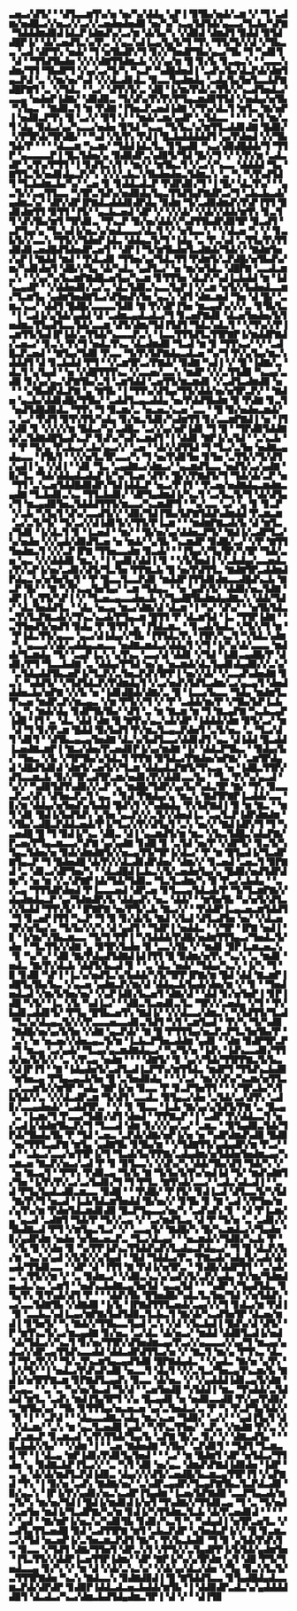 ▃▅▃▞▟▜▞▝▝▟▜▃▃▆▜▚▞▅▝▅▞▚▞▟▟▄▝▄▛▐▝▉▜▙▞▅▟▞▃▆▝▞▝▜▝▃▟▆▞▅▟█▃▞▞▅▃▞▞▃▞▞▃▅▟▅▟▅▟▉▝▅▞▚▞▚▃▄▜▟▜▟▞▄▃▃▞▜▃▙▞▚▛▇▝▜▟▟▟▆▟▉▟▐▟▃▛▐▟▆▟▚▞▃▞▆▝▟▞▙▞▚▝▞▟▉▟▝▟▆▟▜▝▉▟▟▝▉▜▟▟█▛▐▞▝▟▞▃▅▟▜▃▚▞▛▃▝▞▄▃▚▟▐▃▄▜▄▜▞▜▝▜▚▝▜▜▞▜▞▞▟▝▞▜▙▃▃▝▃▟▝▟▛▜▚▝▅▟▞▝▜▝▅▜▙▟▛▞▜▝▊▞▞▜▅▟▛▜▙▞▄▃▞▜▙▝▜▝▚▟▊▜▝▟▝▝▜▜▟▜▙▟▅▝▞▞▞▟▇▜▜▟▆▃▙▝▞▞▄▞▆▝█▝▊▞▙▝▊▃▄▃▚▝▝▃▃▃▚▟▆▞▜▜▝▜▙▟▛▜▝▞▄▞▃▞▜▞▚▝▚▃▛▝▚▟█▟▅▟▐▝▃▟▚▞▙▞▟▃▛▟▞▟▆▜▄▃▛▟▝▃▝▞▆▞▅▞▚▟▝▞▞▟▃▟▊▟▃▝▉▃▃▜▄▟▆▟▄▝▃▟▄▜▄▜▅▜▃▃▙▛▇▟█▛▇▜▝▃▝▞▜▟▃▝▝▃▞▝▟▜▚▜▞▃▝▟█▝▐▞▆▞▛▟▞▃▜▜▞▞▚▃▟▜▅▟▃▞▃▃▄▝▅▟▅▛▐▟▇▞▝▟▉▟▉▃▝▜▞▟▚▞▛▞▛▞▛▜▄▃▆▟▉▜▜▟▝▞▅▟▄▞▅▜▙▝▚▜▄▃▝▝▇▟▉▃▜▝▆▝▛▟▇▝▐▜▅▃▛▃▅▟▐▟▇▝▞▜▚▞▟▃▜▝▆▜▃▝▇▞▅▛▐▝▅▟▉▃▛▜▚▝█▝▃▞▞▝▉▜▝▞▝▝▆▟▞▃▆▞▄▟▛▝▃▜▟▃▃▝▝▝▝▃▜▝▆▞▃▜▝▟▄▝▉▟▃▞▄▞▚▃▃▞▅▟▅▝▉▜▟▝▚▃▄▝▜▞▙▃▚▞▆▜▜▃▟▟▊▟▇▝█▟▉▞▝▞▛▜▛▟▞▜▛▟█▞▝▝▚▟▝▞▙▜▚▝▛▟▐▝█▃▙▟▟▟▟▟▜▝▄▞▛▟▅▟▝▞▞▜▙▜▟▞▛▝▝▝▝▟▃▃▆▝▚▃▆▞▝▜▟▟▐▟▃▜▃▝▊▜▄▟▊▝▚▃▞▟▉▟█▟▟▞▜▝▜▜▛▝▄▃▃▃▃▛▐▝█▃▜▟▅▞▄▝▉▟▉▟▛▃▚▟▉▜▞▜▟▝█▞▞▜▝▞▝▞▛▞▆▝▃▟▃▟▛▝▄▜▚▞▛▜▜▝▐▝▊▟▜▃▚▜▝▝▆▞▞▝▆▜▙▃▜▝▞▃▞▞▚▃▃▝▟▟▟▟▝▜▄▝▇▜▜▃▜▞▅▟▊▟▄▃▛▞▚▝▞▞▞▃▙▃▚▜▙▟▅▟▅▃▜▟▆▃▚▝▃▝▚▝▚▜▚▟▜▟▜▝▜▃▙▟▆▃▙▞▚▞▝▃▅▝▊▝▊▟▟▃▟▃▛▝▛▟▛▟▊▞▜▝▐▝█▞▝▟▃▜▚▞▝▝▄▃▜▞▞▃▄▜▜▃▃▝▚▜▛▃▜▟▚▞▅▟▉▟▄▜▄▃▜▜▟▜▄▛▇▟▛▃▞▜▝▃▙▃▙▃▟▞▄▟▆▃▚▞▝▟▛▞▟▛▐▛▇▟▃▟▟▟▊▟▛▟▄▝▉▟▆▝▜▞▃▟▉▟▆▟▚▜▚▛▐▜▜▝█▟▊▟▆▜▜▝▉▜▜▝▐▜▞▝▄▃▙▃▅▟▝▟▛▝▞▝▞▞▟▞▝▞▟▞▞▟▟▞▆▜▚▝▊▃▜▜▝▟▚▜▙▞▆▜▝▜▛▟▊▃▝▜▚▃▛▝▉▞▅▞▟▟▞▞▚▟▜▜▙▟▛▟▉▜▛▝▉▃▟▜▝▃▛▜▄▞▄▝▜▃▚▟▐▞▅▃▚▞▅▟▃▃▃▞▟▃▜▝▞▝▅▜▃▃▚▝▝▞▟▃▅▝▚▝▞▝▊▃▙▜▞▞▃▃▚▝▜▜▞▞▜▟▅▛▐▟▃▝▟▟▄▃▜▞▜▝▐▟▄▝▃▝▛▃▚▟▝▃▜▜▄▜▚▜▜▟▉▟▊▃▅▟█▟▜▟▅▟▛▃▅▜▝▝▟▛▐▝▜▞▆▜▙▟▅▜▃▟▇▟▞▜▟▞▞▝▇▟▆▜▅▞▄▛▐▝▇▟▟▝▆▟▝▝▛▟▃▟▊▝▜▜▅▞▄▞▜▟▃▜▜▝▛▟▆▜▞▃▛▟█▞▅▜▙▟▚▞▆▞▚▟▊▟▅▜▝▟█▞▞▜▄▝▟▞▚▟▃▝▄▟▜▃▞▝▅▝▆▞▅▜▟▃▝▟█▛▇▝▃▃▟▃▆▃▚▝▝▞▄▞▚▞▙▃▆▛▇▟█▃▅▜▄▞▚▃▆▝▊▜▜▜▅▝▟▃▛▞▚▟▐▃▙▟▟▝▆▝▐▟▚▃▄▟▛▝▝▞▟▟▅▟▊▞▃▞▃▝▟▃▜▟▉▃▚▃▃▜▄▛▐▝▞▃▆▝▅▜▞▞▙▟▅▟▃▃▆▞▜▃▆▜▄▝▄▟▆▜▅▟▇▜▃▞▟▜▅▟▚▜▅▝▄▃▚▝▟▜▝▟▆▃▆▟▝▜▅▝▟▝█▞▝▃▆▃▚▃▞▝▟▟▜▝█▟█▞▃▃▃▃▜▟▉▝▇▝▛▞▟▛▐▜▅▝▆▃▄▟▚▞▞▞▃▝▊▜▙▜▃▝▐▝▃▟▐▞▄▜▟▞▄▟▟▝▟▝▃▟▆▃▄▟▃▟▃▞▜▝▊▃▅▛▇▟▊▝▟▃▅▜▅▟▅▞▙▜▅▟▆▃▜▜▄▟▜▃▃▜▟▞▃▃▆▝▟▜▞▟▆▞▜▟▐▜▟▜▝▜▟▃▚▟▃▜▝▝▞▜▚▞▞▛▐▃▆▜▜▞▙▟▐▛▐▟▞▃▜▜▟▞▚▃▃▃▛▃▚▝▐▃▃▜▜▜▟▜▃▜▜▛▇▛▐▞▆▟▟▛▇▟▞▃▅▃▞▝▊▃▚▝▛▞▜▝▅▟▃▜▚▃▝▟▃▟▆▟▉▝▜▃▟▝▆▝▊▝▜▜▚▃▞▝▞▝▃▟█▃▛▃▅▟▝▝▇▜▄▞▜▟▉▝▛▃▃▝▜▞▛▞▙▛▇▟▄▃▟▃▅▝▚▞▜▝▛▞▄▜▄▞▆▃▚▟▟▟▜▝▟▝▊▃▙▟▟▝▛▜▝▝▞▃▆▜▛▃▞▛▇▟▞▝▉▟▇▝▚▟▐▝▞▝█▝▐▟▇▞▃▝▟▃▜▝▄▜▄▟▝▝▅▝▞▟█▜▜▜▚▃▝▞▃▃▅▞▃▃▚▝▆▟▛▝▞▞▃▜▜▟▉▝▚▃▄▞▃▟▉▝▊▞▄▞▄▃▚▛▇▜▙▞▃▜▝▃▆▜▟▟▝▃▅▜▜▞▆▃▆▟▊▝▞▃▟▜▃▟▆▟▉▝▅▝▝▝▄▜▙▟▛▟▃▛▇▝▄▝▇▜▙▝▐▝▜▜▚▞▟▜▄▞▜▜▞▟▟▞▅▞▅▜▛▃▛▞▝▝▇▟▅▝▄▃▙▞▟▟▊▟█▞▜▜▙▞▝▃▟▟▜▃▄▃▟▟▄▝▅▞▛▟▟▜▙▟▆▝▉▝▛▟▇▝▊▃▜▝▅▟▜▟█▟▉▟▃▝▜▜▚▝▜▝▉▃▆▞▃▝▅▃▅▃▚▃▅▝▃▃▝▝█▝▉▞▅▟▅▃▆▟▞▃▝▃▞▝▛▟▜▝▉▜▚▜▜▞▚▟▄▝▊▞▆▃▜▟▊▞▚▟▆▜▜▝▊▞▃▃▆▛▇▟▐▝▅▝▐▜▞▟▉▝▊▝▞▞▞▞▆▝█▟▃▞▚▞▃▟█▃▝▃▞▞▄▞▅▛▐▟▊▝▜▝█▝▝▜▛▟▉▜▟▟▇▟▞▃▜▟▇▟█▜▄▟▚▃▛▝▊▟▚▞▚▟▚▃▆▟▜▝▐▝▟▟▊▝▇▛▐▞▄▜▟▝▝▃▚▃▙▝▝▝▛▝▜▞▄▝▛▃▙▃▞▃▙▞▄▃▞▞▝▃▅▝▝▟▞▞▟▜▜▟▝▜▝▜▃▞▃▜▅▝▅▟▇▃▄▟▄▃▃▝▐▜▙▜▝▝▞▞▅▜▃▜▛▃▃▞▚▝▜▝▅▞▛▟▊▜▅▝▊▜▅▝▃▜▜▞▞▜▞▟▜▞▄▟▐▝▄▝▞▟▐▝▝▟▊▝▜▃▝▃▄▟▇▃▞▟▆▃▞▝▄▃▆▟▜▃▃▝▅▟▜▞▃▞▄▟▇▝▉▞▜▃▝▜▟▞▟▟▄▟▃▟▄▛▐▞▚▞▜▃▅▝▟▜▚▝█▞▞▛▇▟▜▞▜▝▜▟▞▟▞▃▛▝▅▝▜▜▝▃▚▃▅▜▟▟█▟▉▟▛▞▜▟▐▟▟▃▛▝▅▃▞▛▐▜▝▝▛▃▅▞▅▟▇▟▄▃▆▟▆▃▄▟▇▝▜▃▙▟▊▃▚▃▝▜▜▃▙▟▊▞▝▟▛▜▄▟▆▟▐▞▚▃▜▝▃▞▙▃▜▞▜▝▟▞▟▜▄▞▜▝▆▃▄▟▉▜▅▃▜▟▟▟▜▜▜▞▆▃▃▞▚▃▆▟▛▜▝▝▚▞▃▃▝▃▞▝▄▝▊▝▊▃▛▝▞▃▙▝▚▜▄▜▝▟▚▞▃▃▟▜▞▞▝▟▉▞▜▟▐▜▙▞▙▛▇▜▟▟▚▟▆▟▟▝▛▃▆▃▆▝▃▞▃▜▞▜▞▝▜▞▃▞▞▟▐▟▊▜▞▞▜▜▞▛▐▃▆▝▝▝▆▟▆▛▇▃▟▞▙▝▟▝▆▜▃▞▜▟▊▝▐▞▟▃▜▝▊▝▐▃▅▟▝▝▆▞▝▝█▞▅▞▄▞▟▟▅▃▛▜▞▝▇▟▐▞▃▟▛▜▃▞▚▞▅▟▅▝▞▞▄▟▞▟▉▟▜▃▅▝▅▝▆▟▞▝▄▜▙▝▚▃▆▟▛▝▉▟█▞▃▞▝▞▛▝▇▜▜▜▅▟▆▃▜▝▞▞▃▛▐▛▇▝▜▜▅▃▃▟▆▝▉▃▟▞▝▝▐▜▄▞▞▜▄▜▛▞▚▜▛▝▜▟▞▃▅▝▄▃▝▞▞▟▟▟▉▝▆▃▚▝▐▝▄▟▊▞▟▟▐▝▊▝▝▞▙▜▅▟▐▝▞▃▙▟▄▞▃▃▅▟▃▞▛▞▄▛▐▞▅▞▃▟▊▞▟▜▞▜▃▜▅▝▛▛▇▃▙▝█▝▅▞▛▟▜▜▃▝▇▟▇▜▛▃▟▟▆▟▛▟▄▃▚▞▅▜▅▜▄▜▝▝▛▝█▃▃▜▃▃▛▟▊▝▆▟▟▛▐▜▜▟▊▟▆▃▃▟█▟▚▃▙▝▇▃▛▝█▞▝▝▇▝▚▜▚▃▄▜▅▜▄▞▝▃▆▝▜▟▄▃▝▝▅▝▄▟▚▜▞▝▟▟▉▞▅▃▜▟▇▝▟▛▐▝▄▜▜▞▚▛▐▝▞▝▜▃▅▃▄▃▃▟▅▃▙▝▞▜▄▟█▜▙▟▆▟▄▟▇▃▚▝▟▟▞▜▟▞▝▟▃▜▅▟▟▜▃▝▝▟▄▝▅▃▄▝▆▃▞▟▇▞▟▝▟▃▆▝▐▝▚▞▝▟▚▞▝▝▅▜▙▜▟▃▃▜▚▜▃▛▇▃▟▞▞▜▚▃▚▃▟▞▛▜▄▃▆▝█▜▜▝▛▝▟▃▆▜▟▝▐▃▝▜▜▛▐▟▇▝▝▃▜▜▅▟▜▞▅▟▜▝▉▟▄▝▛▝▉▜▜▝▄▝▐▜▟▃▆▃▝▝▊▃▟▞▙▟▃▝▞▜▞▞▜▝▆▝▝▛▐▟▃▜▜▞▄▃▃▝▄▃▞▟▐▟▄▞▞▜▙▝▐▜▜▟▃▜▚▝▐▜▛▞▚▃▜▝▚▜▟▃▚▟▆▝▚▝▄▃▃▞▞▟▞▃▟▟▄▃▅▃▃▝▅▟▇▃▆▟▃▞▟▟▄▜▝▞▜▝▐▞▚▞▟▞▃▃▃▝▆▟▟▞▜▃▆▟▄▝▜▞▝▃▄▛▐▃▚▝▄▜▚▃▝▃▃▞▟▝▟▟▊▝▞▜▟▝▐▟▊▃▄▟█▞▛▝▟▟▊▞▛▜▝▜▃▃▙▟▇▝▃▝▟▟▄▞▛▜▟▝▅▞▄▝▅▃▆▟▞▟▃▜▄▟▊▟▄▟▉▞▞▃▚▞▝▃▜▟▄▟▟▜▙▃▅▛▐▞▜▃▛▞▃▜▅▃▛▟▚▜▛▛▐▝▅▞▞▟▞▝▞▃▃▟▚▟▅▟▇▝▊▃▚▝▚▟▟▜▞▝▞▜▟▜▟▃▛▞▛▟▆▟▄▜▝▞▃▞▅▟▚▜▟▜▃▟▆▞▃▞▄▃▄▜▝▟▅▟▟▟▅▃▙▞▅▛▇▝▞▞▙▝▅▝▐▟▊▟█▟▞▟▇▞▃▝█▝▐▃▃▞▙▃▃▝▜▟▄▝▆▟▆▜▃▜▚▃▅▝▆▟▛▃▛▞▆▃▄▃▝▞▆▝▛▜▞▞▜▝▞▝▛▝▃▟▟▞▆▞▛▝▞▜▙▞▙▛▐▃▙▞▄▝▚▝▆▟▞▟▄▝▊▟▛▜▙▜▙▞▝▟▜▝▃▝▆▝▇▃▆▝▆▝▜▝▇▃▄▛▇▝▚▃▙▃▄▛▐▟█▝▐▜▝▃▝▟▃▝▟▟▝▟▆▝█▝▇▜▚▞▄▃▚▟▞▟▛▝▐▟▟▟▞▟▆▝▉▜▞▃▞▝▆▝▟▝▜▝▊▞▛▃▆▝█▟▟▝▉▞▙▟▜▝▛▞▆▃▜▃▄▃▛▟▅▜▝▃▜▞▅▃▝▃▝▜▃▞▟▜▝▟▊▜▝▝▟▜▙▃▄▃▄▜▅▟▇▝▟▃▚▞▙▟▜▃▃▞▟▟▊▟▜▝▄▃▝▟▐▟▟▝█▃▟▟▐▃▅▟▇▃▆▛▐▝▇▃▞▟▅▞▛▃▅▟▊▛▐▞▄▞▆▟▇▝▐▞▝▟▟▃▛▜▙▃▝▝▉▟▄▞▙▞▝▜▅▃▝▞▙▝▞▜▛▜▙▞▄▜▟▃▜▝▛▛▇▝▉▜▟▃▞▛▇▟▅▞▅▛▇▞▝▃▆▜▛▟▄▟▝▟█▟▜▟▊▟▝▟▆▜▞▃▅▜▞▞▜▃▆▝▟▟▄▟▃▛▇▜▞▜▚▃▄▝▅▝▐▟█▃▜▜▛▞▟▜▃▃▆▃▙▝▉▞▞▜▛▃▟▜▛▃▆▞▅▟▊▞▛▞▟▟▊▃▃▜▄▝▝▜▃▝▛▞▚▞▄▃▟▝▚▞▞▝▚▟▉▜▟▜▚▟▉▞▞▃▛▝▄▝▆▟█▞▜▟▛▞▄▞▙▞▚▟▃▜▛▝▇▞▝▜▚▝▉▃▃▃▛▃▞▟▚▝▟▜▅▃▛▃▜▝▄▃▝▝▊▟▝▛▇▟▄▞▄▝▆▃▚▝▇▟▜▛▇▛▐▃▟▟▞▃▃▝▊▞▆▝▟▟▄▞▅▜▅▟▚▞▙▟▟▝█▟▚▜▝▞▚▟▆▟▄▝▛▞▙▛▇▟▐▝▉▝▆▝▇▃▝▝▆▜▝▟▊▝█▟▐▞▙▟▜▟▚▝▄▜▅▝▄▃▛▞▞▃▜▞▞▟▅▟▐▃▝▃▄▜▃▛▐▟▛▟▆▟▆▝▚▜▙▞▃▟█▃▛▟▟▃▅▟▞▛▐▞▜▃▞▞▛▞▟▜▄▜▝▃▚▝▅▞▞▝▇▟▐▟▛▞▜▝▜▝▚▃▅▟█▝█▝▜▝▉▟▐▞▚▃▝▟▉▃▝▟▐▝▄▃▆▟▜▞▆▝▆▃▝▞▙▃▜▟█▃▚▟▄▛▇▞▛▃▅▞▛▜▄▃▆▃▃▞▚▛▇▝▄▞▄▟▇▝▊▟█▝▊▝▃▜▟▝▅▞▛▝▞▟▛▜▞▝▊▃▜▞▚▜▄▃▜▟▅▞▅▝▉▟▞▟▆▟▇▜▞▞▅▃▄▜▜▞▜▛▐▞▟▃▞▝▛▝▆▝█▜▄▟▐▞▜▃▟▛▇▜▄▃▛▝▜▝█▟▅▟█▝▟▞▛▞▞▟▃▟▊▟▛▟▅▞▝▟▆▞▞▝▊▃▅▟▝▃▅▃▜▝▉▛▇▟▝▃▝▟▊▃▞▟▛▜▅▞▚▝▝▟▃▟█▟▐▃▙▃▚▜▞▃▅▟▅▜▄▞▄▝█▟▉▞▅▟▜▟▛▟▆▞▚▝▅▝▆▝▞▃▚▛▇▛▐▟▞▜▟▞▜▟▉▃▝▜▃▜▃▟▆▞▚▝▉▝▛▃▞▃▙▟▄▝▝▃▞▃▄▝▜▜▜▟▛▟▅▟▝▛▐▃▃▃▅▟▝▟▛▃▅▝▊▜▃▃▄▜▟▃▟▞▛▝▜▞▜▃▆▛▇▞▞▟▄▟▆▟▄▃▛▝▄▞▜▟▆▟▛▞▙▝▟▟▄▟▚▝▅▃▝▟▟▞▝▝▆▜▅▜▙▝▚▞▅▜▞▟▜▃▞▞▙▟▟▝▜▜▚▜▞▝▐▛▇▛▇▝▅▞▛▜▞▃▙▝▇▃▞▞▝▝▛▟▟▛▐▃▄▃▅▃▆▜▟▟▜▝▜▝▊▃▅▛▐▜▜▝▚▃▛▝▜▝▉▝▊▞▟▞▙▝▇▟▝▞▙▟▝▟▜▃▟▜▅▝▅▞▝▞▟▃▅▜▛▞▅▜▄▞▃▝▜▞▙▞▞▞▚▝▟▝▄▟▜▝▝▜▟▛▐▝▅▟▟▃▝▝▞▜▛▝▐▛▇▝▅▟▐▝▊▝▐▞▆▞▚▜▙▃▆▃▃▝▜▞▜▝▛▛▐▝▚▜▟▟▟▞▛▟█▞▅▟▆▜▜▜▄▃▞▜▅▟▃▜▞▟▅▝▝▜▃▜▜▞▞▟▇▝▄▝▉▜▛▞▙▟▅▝▉▝▃▃▚▜▙▝▞▝▆▟▊▝▉▛▐▃▆▃▅▃▚▝▊▝▚▞▚▞▝▟▉▝▇▞▛▟▄▟▜▟▇▟▐▟▐▜▜▝█▝▉▟▆▞▅▜▚▝▚▃▚▝▃▝▆▟▊▝▅▟▃▝▇▞▛▞▟▃▙▝▟▟▜▞▙▃▟▝▊▝▝▃▝▟▃▝▅▟▞▝▜▟▄▞▚▃▚▝▐▞▚▝▜▝▉▝▊▟▉▝▚▛▐▝▐▃▚▞▅▟▜▃▚▞▙▟▟▞▚▜▞▜▛▛▐▛▇▞▆▝█▟▝▟▟▝▇▃▆▛▐▟█▜▄▜▙▞▙▃▝▞▄▃▅▝▄▟▆▃▛▞▆▞▟▝▟▟▄▃▙▜▄▟▞▟▅▞▆▝▞▝▊▝▝▜▅▟▅▟▃▟▝▞▆▞▙▜▅▞▅▞▝▞▄▛▐▟▊▞▙▃▅▜▝▟▇▞▟▝▝▟▟▝▊▞▅▜▅▛▐▝▊▛▐▟█▝▚▜▞▝▐▃▝▞▙▝▚▟▐▃▞▝▝▟▉▃▜▃▅▟▊▃▜▃▝▜▛▞▞▃▅▟▄▝▞▜▝▝▛▞▙▟▊▃▟▟▊▜▞▝▛▜▄▝█▜▙▃▅▜▚▝▇▟▐▞▝▞▞▟▃▃▞▟▆▃▚▝▚▜▟▜▜▞▜▃▟▝▜▃▚▞▟▃▄▃▜▞▞▞▛▃▃▃▅▃▃▟▊▃▜▟▜▝▚▜▝▃▆▜▄▟▝▝▛▞▚▝▜▞▚▟▉▝▇▟█▞▅▞▄▞▙▜▅▝▞▟▇▝▄▃▛▟▞▝▇▝█▝▛▜▜▜▄▞▅▃▛▃▛▜▃▜▅▜▙▞▛▝▝▃▚▝▅▝▅▃▅▞▞▟▅▃▄▃▜▞▆▝▐▃▙▃▛▜▅▃▟▟▆▝▄▟▊▝▝▟▆▝▉▟▛▜▛▃▛▝▜▝▆▃▄▝▃▞▄▟▞▝▜▃▄▞▄▃▆▟▇▟▄▃▞▝▚▞▜▞▅▝▐▟▚▝▐▟▚▃▃▟▊▞▜▜▟▞▅▞▙▜▞▞▝▃▝▞▛▃▄▝▅▟▆▝▝▝▝▟▇▜▞▝▊▝▄▞▞▜▟▞▜▜▛▛▇▃▜▞▙▃▞▟▐▛▐▜▝▝▇▝▐▟▄▟▅▜▞▃▟▜▃▟▐▃▛▜▚▞▆▜▜▟▃▝▆▟▛▜▝▜▜▟▚▃▙▟▉▝▆▜▅▃▄▝▛▜▄▃▄▃▙▜▅▝█▝▃▜▅▟▉▟▄▝▝▝▞▃▞▝▆▞▞▟▚▞▚▃▆▞▅▜▜▃▃▞▃▃▆▜▞▞▆▜▛▝▚▟▄▝▇▛▐▞▅▝▉▃▃▝▛▝▊▃▛▜▅▜▜▝▝▝▞▜▛▃▙▞▚▜▙▜▟▞▞▃▝▞▞▟▃▟▛▃▆▝▜▞▟▜▝▃▃▟▃▝▉▜▄▃▞▟▅▝▃▜▟▞▃▞▟▜▚▝▃▟▊▞▃▃▄▟▅▟▞▝▃▟▟▜▛▃▝▝▞▝▊▝█▃▃▝▐▃▙▝▇▞▄▞▄▜▟▜▞▛▇▝▃▝█▃▄▝▃▝▐▃▆▞▜▝▛▃▃▞▜▟▊▞▟▜▝▟▅▟▝▝▛▛▇▃▛▝▐▝▃▟▛▝▛▞▟▟▃▃▜▝▅▞▃▟▐▞▟▟▆▜▙▃▛▞▜▝▜▃▃▟▝▟▆▝▊▞▞▞▄▞▃▞▝▃▆▃▝▝▉▜▄▟▉▃▜▟▞▜▛▟▞▜▙▟▄▜▙▝▛▝▜▟▝▃▅▃▝▃▛▟▞▟▇▞▅▛▐▞▅▝▅▝▚▟▛▟▆▟▚▟▉▝█▟▉▝▅▞▜▜▜▃▄▛▇▝▆▜▄▝▄▟▇▜▙▝▊▜▙▞▆▝▝▞▜▟▇▜▜▞▄▟▄▟▛▞▆▝▛▃▞▝▟▝▝▃▙▃▞▃▃▞▅▜▜▛▐▞▜▝▜▃▟▞▙▞▛▛▇▞▃▟▄▟▆▞▅▜▟▟▅▜▅▟▆▃▄▞▚▃▆▃▅▝▇▃▛▞▅▃▞▃▟▝▛▝▊▝▉▜▃▃▚▝▞▟▚▞▚▝▟▟▞▜▙▞▟▜▝▜▟▞▚▝▞▝▅▝▇▃▄▜▝▝▛▜▚▝▛▟▉▃▄▝▜▞▙▝▇▝▜▞▙▞▙▜▚▞▅▟▐▟▝▜▞▝▆▟▚▟▇▜▞▜▅▝▐▞▛▞▛▞▃▞▃▞▙▟▊▞▜▝▜▝▛▜▃▝▇▜▚▟▞▃▃▞▝▃▟▃▚▟▃▟▐▝▝▃▟▝▛▜▄▜▄▟▃▟▉▃▆▃▃▝▉▟█▝▝▝▛▟█▞▝▛▐▜▞▝▊▟▐▃▟▝▟▜▃▃▜▞▚▜▟▝▇▞▛▞▜▝▅▃▟▝▐▃▙▜▟▃▆▜▅▟▟▝█▞▅▞▞▝▊▜▙▝▊▝▇▝▃▟▝▞▛▜▅▞▆▞▄▜▚▞▆▝▛▟▅▜▟▃▆▟▊▟▉▝█▃▛▜▄▃▃▞▅▞▚▝▃▟▚▟▚▝▊▝▝▟▝▛▐▃▆▞▄▝▄▃▟▝▃▟▇▜▝▜▟▞▛▝▜▞▞▃▄▝▞▝▃▞▆▟▜▃▄▝▟▝▛▝▜▞▅▝▃▝▃▟▊▞▞▜▙▟▇▃▟▝▛▜▝▞▆▜▄▃▜▃▞▝▞▝▃▃▄▜▞▝▇▟█▞▚▝█▞▚▃▆▟▃▞▞▜▄▟▅▝▊▞▄▟▛▟▆▝▅▟▅▝▅▜▅▃▅▃▛▃▝▜▃▞▟▃▄▞▝▝▅▃▆▟▞▞▜▟▉▞▚▃▙▝▛▝▝▞▙▝█▝▞▟▅▝▉▝▚▞▛▛▐▟▚▃▜▜▟▟▚▟▚▜▃▟▄▃▛▟▄▃▞▝▜▝█▝▟▃▛▞▙▞▆▝▚▃▚▞▄▟▝▞▙▜▞▞▄▜▄▟▝▝█▟▝▜▟▟▃▞▛▃▝▛▇▃▟▞▚▟▄▜▞▃▟▞▟▞▄▟▞▜▜▟▊▃▃▝▝▟▛▝▟▝▐▜▜▝▇▝▛▟▐▞▅▜▛▃▝▝▊▟█▞▟▟▛▜▜▝▝▃▚▟▞▃▝▃▜▜▞▞▆▝▞▝▃▝▉▟▆▃▞▝▞▟▉▃▚▃▚▞▄▟▚▜▞▃▛▞▄▟▄▝▛▞▆▞▜▟▆▟▅▃▟▃▚▃▝▃▆▜▝▝▅▟▚▃▙▟▇▃▄▜▅▜▟▝▄▃▄▜▟▝▝▝▚▟▛▝▞▜▄▟▜▟▃▝▊▜▄▜▚▝▊▜▚▟▞▟▜▝▛▝▝▝▟▟▚▜▙▝█▜▅▟█▞▚▟▃▜▃▜▅▞▜▟▝▞▅▜▟▟▚▝▃▞▃▃▜▟▇▜▙▝▞▟▇▟▉▝▐▞▙▝▐▛▇▟▜▜▜▃▅▟▞▃▄▞▞▞▜▝▊▟▃▞▆▝▛▟▐▝▉▝▃▃▙▃▚▟▐▃▄▞▆▛▇▞▙▟▜▟▉▃▜▃▙▃▜▝▇▞▟▞▚▃▟▜▅▜▛▝▟▃▅▞▆▟▐▝▊▜▅▜▞▝▚▝▇▟▞▞▜▜▙▃▃▜▄▟▝▃▚▝▞▟▝▞▙▃▙▟▐▝█▟▚▞▟▝▟▜▞▝▛▝▆▜▚▃▜▞▃▞▆▃▄▟▇▝▊▞▅▃▝▃▞▟▃▝▟▞▅▃▞▝▆▟▟▝▟▟▉▜▃▟▐▞▅▟▝▟▞▜▟▃▞▞▚▃▜▝▊▞▅▞▜▜▛▞▟▜▅▟▆▃▄▞▛▃▞▞▄▃▃▃▞▞▄▞▜▝▆▃▄▞▄▟▃▞▞▟▛▃▄▜▜▟▚▃▃▟▟▝▟▟▃▟▛▟▜▜▃▞▅▝▞▝▇▃▜▝▆▞▄▝▛▜▚▃▝▟▃▟▝▜▚▞▛▞▞▝▜▞▃▜▚▃▆▜▄▃▄▟▜▟▉▝█▛▇▟▄▟▃▝▝▞▄▟▃▝▇▞▅▝▄▜▚▝▐▞▞▜▞▝▐▝▅▟▃▞▛▟▚▟▚▟▉▝▅▃▃▜▝▟▄▜▝▞▞▃▜▃▞▜▅▃▄▜▚▃▆▞▙▝▇▟▐▞▅▜▛▛▇▃▆▝▊▛▇▟▜▃▄▟▚▝▉▃▃▝▟▞▅▃▝▞▝▞▄▟▟▟▐▟▊▃▄▜▞▟▇▝▛▃▄▃▝▝▃▝▃▝▚▞▅▞▙▃▟▝▜▞▟▝▝▃▅▜▅▟█▝▚▜▟▟▐▝▆▃▝▜▚▟▟▞▃▜▟▟▟▝▆▜▃▝▃▟▚▝▆▟▐▜▄▜▛▜▝▞▄▝█▃▄▟▊▝▅▝▅▟▉▃▃▟█▝▛▞▄▞▛▟▉▞▃▝▇▜▙▞▄▞▝▜▙▝▊▜▜▜▄▞▅▃▅▃▅▝▄▞▃▜▅▟▃▞▃▝▛▝▚▝▛▃▛▜▄▜▟▞▞▝▉▝▐▝▝▃▛▟▝▝▝▟▄▃▃▟▇▃▚▟▄▝▆▃▚▃▅▝▜▟▉▞▝▃▞▞▝▝▄▟▐▜▄▜▝▟▝▞▟▃▆▞▝▃▚▝▆▝▄▃▜▃▅▟█▝▄▟▞▝▚▜▚▃▜▜▅▞▝▃▛▃▝▞▆▟▇▝▛▞▃▝▞▃▛▃▆▃▛▝▊▃▆▃▟▝▄▜▚▜▜▟▞▜▄▞▙▝▃▛▇▝█▞▃▝▊▞▝▞▝▟▇▃▟▜▄▝▝▝▉▃▙▟▞▞▙▞▝▝▞▟▆▝▐▝▝▃▅▝▇▟▅▟▇▝▚▜▙▞▝▃▛▟▊▜▝▝▜▟▜▝▜▃▆▃▟▝▛▝▐▝▟▃▄▝▆▛▐▟▊▞▛▟▊▜▄▜▅▟▝▝▝▃▞▝▆▝█▟▆▜▝▟▛▝▅▜▟▃▞▜▜▟▅▝▄▝▉▟▇▃▙▛▐▜▃▞▞▝▃▝▚▜▝▟▉▝▅▞▄▃▝▟▆▟▚▛▇▟▐▟▉▟▅▝▐▟▛▝▃▝▄▝▟▞▟▞▆▟▜▃▛▟▐▟▉▃▝▟▄▞▞▞▟▜▞▃▅▟█▞▙▃▆▃▄▜▜▛▐▜▝▞▄▛▇▟▝▜▚▝▐▝▉▞▅▝▃▟▚▝▇▟▇▞▅▞▝▃▚▟▛▃▄▟▛▞▜▃▄▛▇▜▙▃▜▃▛▟▃▟▉▝▉▞▄▃▚▝▐▛▐▞▛▞▄▟▊▞▅▃▚▃▟▛▐▜▄▟▆▝▐▃▅▞▙▛▇▟█▝▃▃▛▜▄▃▟▞▆▃▜▞▚▝▆▞▅▞▜▟▐▝█▟▐▞▆▟▊▟▐▞▅▜▝▜▚▟▇▞▞▜▜▟▊▃▄▝▜▝▃▝▜▞▅▟▞▃▅▜▅▝▆▟▐▞▜▃▟▛▇▞▚▞▆▝▊▟▐▞▚▜▜▟▆▃▜▃▙▝▟▞▛▃▅▟▊▟▝▝▝▝▞▝▄▟▝▝▇▞▆▛▐▞▅▃▚▞▚▟▊▜▙▝▊▟▊▞▚▃▜▝▚▝▚▟▄▟▐▝▅▜▛▃▅▜▃▝▞▃▟▜▄▜▜▃▅▟█▝▉▟▝▃▟▜▜▛▇▝▆▜▝▃▙▃▛▟▛▝▄▜▅▟▄▛▐▞▞▝█▝▊▃▆▃▃▞▞▜▟▝▅▃▅▛▐▞▃▜▅▃▆▃▛▟▜▝▇▞▚▝▛▞▙▃▙▟▊▝▜▝▉▝▄▜▟▞▛▟▚▜▃▝▉▃▃▝▞▜▟▜▝▟▇▞▜▜▅▜▝▟▛▃▚▜▝▞▛▜▞▞▃▜▄▟▛▛▐▞▙▜▟▞▄▟▆▜▅▝▐▜▃▜▜▞▞▟▟▛▐▃▅▜▜▛▐▟▆▞▝▟▛▝▇▛▐▞▚▞▄▜▛▟▆▝▄▜▝▟█▝▛▜▞▜▅▟▃▃▄▝▊▞▚▝▞▝▆▝▟▝▞▟▞▃▚▃▚▞▝▞▟▞▄▞▟▃▞▟▅▝▞▜▄▝▉▃▚▜▃▜▞▃▜▜▜▛▇▟▅▝▚▃▚▝▇▟▃▃▚▝▉▟▇▟▉▟▐▝█▝▇▜▟▟▜▃▃▝▊▜▄▟█▟▄▟▃▃▆▃▛▟▞▟▛▟▛▝▊▟▉▛▐▟▟▃▟▃▅▃▙▟▟▞▆▜▙▝▐▝▟▟▉▟▛▃▟▃▚▞▄▟▟▟▟▟▉▜▝▟▃▟▃▞▚▃▞▟▆▃▙▟▜▟▄▟▆▃▜▛▐▝▟▝▞▝▝▟▐▜▉
